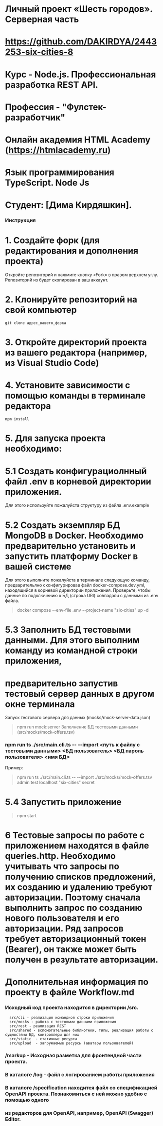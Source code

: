 # Личный проект «Шесть городов». Серверная часть
# https://github.com/DAKIRDYA/2443253-six-cities-8
# Курс - Node.js. Профессиональная разработка REST API.
# Профессия - "Фулстек-разработчик"
# Онлайн академия HTML Academy (https://htmlacademy.ru)

# Язык программирования TypeScript. Node Js

# Студент: [Дима Кирдяшкин].




### Инструкция


# 1. Создайте форк (для редактирования и дополнения проекта)

Откройте репозиторий и нажмите кнопку «Fork» в правом верхнем углу. Репозиторий из будет скопирован в ваш аккаунт.

# 2. Клонируйте репозиторий на свой компьютер

```
git clone адрес_вашего_форка
```

# 3. Откройте директорий проекта из вашего редактора (например, из Visual Studio Code)

# 4. Установите зависимости с помощью команды в терминале редактора

```
npm install
```

# 5. Для запуска проекта необходимо:
# 5.1 Создать конфигурациолнный файл .env в корневой директории приложения. 
Для этого используйте пожалуйста структуру из файла .env.example
# 5.2 Создать экземпляр БД MongoDB в Docker. Необходимо предварительно установить и запустить платформу Docker в вашей системе
Для этого выполните пожалуйста в терминале следующую команду, предварительлно сконфигурировав файл docker-compose.dev.yml, 
находящийся в корневой директории приложения. Проверьте, чтобы данные по подключению к БД (строка URI) совпадали с данными из .env файла.
> docker compose --env-file .env --project-name "six-cities" up -d
# 5.3 Заполнить БД тестовыми данными. Для этого выполним команду из командной строки приложения, 
# предварительно запустив тестовый сервер данных в другом окне терминала
Запуск тестового сервера для данных (mocks/mock-server-data.json)
> npm run mock:server
Заполнение БД тестовыми данными (src/mocks/mock-offers.tsv)
### npm run ts ./src/main.cli.ts -- --import <путь к файлу с тестовыми данными> <БД пользователь> <БД пароль пользователя> <host> <имя БД> <secret>
Пример:
> npm run ts ./src/main.cli.ts -- --import ./src/mocks/mock-offers.tsv admin test localhost "six-cities" secret

# 5.4 Запустить приложение
> npm start

# 6 Тестовые запросы по работе с приложением находятся в файле queries.http. Необходимо учитывать что запросы по получению списков предложений, их созданию и удалению требуют авторизации. Поэтому сначала выполнить запрос по созданию нового пользователя и его авторизации. Ряд запросов требует авторизационный токен (Bearer), он также может быть получен в результате авторизации.

# Дополнительная информация по проекту в файле Workflow.md



### Исходный код проекта находится в директории /src.
```
  src/cli - реализация командной строки приложения
  src/mosks - работа с тестовыми данными приложения
  src/rest - реализация REST
  src/shared - вспомогательные библиотеки, типы, реализация работы с сущностями БД, контроллеры для них
  src/static  - статичные ресурсы
  src/upload  - загружаемые ресурсы (аватары пользователей)
```
### /markup -  Исходная разметка для фронтендной части проекта.
### В каталоге /log  - файл с логированием работы приложения
### В каталоге /specification находится файл со спецификацией OpenAPI проекта. Познакомиться с ней можно удобно с помощью одного
### из редакторов для OpenAPI, например, OpenAPI (Swagger) Editor.


